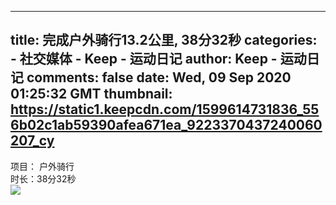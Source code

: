 
---
title: 完成户外骑行13.2公里, 38分32秒
categories: 
    - 社交媒体
    - Keep - 运动日记
author: Keep - 运动日记
comments: false
date: Wed, 09 Sep 2020 01:25:32 GMT
thumbnail: https://static1.keepcdn.com/1599614731836_556b02c1ab59390afea671ea_9223370437240060207_cy
---

<div>   
项目： 户外骑行 <br>时长：38分32秒<br><img src="https://static1.keepcdn.com/1599614731836_556b02c1ab59390afea671ea_9223370437240060207_cy" referrerpolicy="no-referrer">  
</div>
            